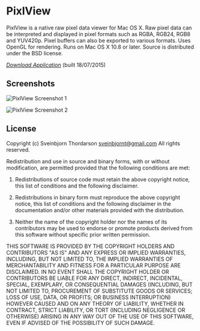 # PixlView

PixlView is a native raw pixel data viewer for Mac OS X. Raw pixel data can be interpreted and displayed in pixel formats such as RGBA, RGB24, RGB8 and YUV420p.  Pixel buffers can also be exported to various formats. Uses OpenGL for rendering. Runs on Mac OS X 10.8 or later. Source is distributed under the BSD license.


<a href="https://raw.githubusercontent.com/sveinbjornt/PixlView/master/binaries/PixlView.zip">*Download Application*</a> (built 18/07/2015)


## Screenshots

![PixlView Screenshot 1](https://raw.githubusercontent.com/sveinbjornt/PixlView/master/screenshots/screenshot1.png)

![PixlView Screenshot 2](https://raw.githubusercontent.com/sveinbjornt/PixlView/master/screenshots/screenshot2.png)


## License 

Copyright (c) Sveinbjorn Thordarson <sveinbjornt@gmail.com>
All rights reserved.

Redistribution and use in source and binary forms, with or without modification,
are permitted provided that the following conditions are met:

1. Redistributions of source code must retain the above copyright notice, this
list of conditions and the following disclaimer.

2. Redistributions in binary form must reproduce the above copyright notice, this
list of conditions and the following disclaimer in the documentation and/or other
materials provided with the distribution.

3. Neither the name of the copyright holder nor the names of its contributors may
be used to endorse or promote products derived from this software without specific
prior written permission.

THIS SOFTWARE IS PROVIDED BY THE COPYRIGHT HOLDERS AND CONTRIBUTORS "AS IS" AND
ANY EXPRESS OR IMPLIED WARRANTIES, INCLUDING, BUT NOT LIMITED TO, THE IMPLIED
WARRANTIES OF MERCHANTABILITY AND FITNESS FOR A PARTICULAR PURPOSE ARE DISCLAIMED.
IN NO EVENT SHALL THE COPYRIGHT HOLDER OR CONTRIBUTORS BE LIABLE FOR ANY DIRECT,
INDIRECT, INCIDENTAL, SPECIAL, EXEMPLARY, OR CONSEQUENTIAL DAMAGES (INCLUDING, BUT
NOT LIMITED TO, PROCUREMENT OF SUBSTITUTE GOODS OR SERVICES; LOSS OF USE, DATA, OR
PROFITS; OR BUSINESS INTERRUPTION) HOWEVER CAUSED AND ON ANY THEORY OF LIABILITY,
WHETHER IN CONTRACT, STRICT LIABILITY, OR TORT (INCLUDING NEGLIGENCE OR OTHERWISE)
ARISING IN ANY WAY OUT OF THE USE OF THIS SOFTWARE, EVEN IF ADVISED OF THE
POSSIBILITY OF SUCH DAMAGE.